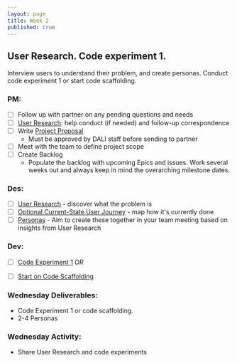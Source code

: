 ```yaml
---
layout: page
title: Week 2
published: true
---
```



## User Research. Code experiment 1.

Interview users to understand their problem, and create personas. Conduct code experiment 1 or start code scaffolding.


### PM:
* [ ] Follow up with partner on any pending questions and needs
* [ ] [User Research](user-research.md): help conduct (if needed) and follow-up correspondence
* [ ] Write [Project Proposal](https://docs.google.com/document/d/1eUOWSDpmRE9037nOym1h5oGvgmbrT-mZnaj9arZcxyQ/edit)
  * Must be approved by DALI staff before sending to partner
* [ ] Meet with the team to define project scope
* [ ] Create Backlog
  * Populate the backlog with upcoming Epics and issues. Work several weeks out and always keep in mind the overarching milestone dates.

### Des:
* [ ] [User Research](user-research.md) - discover what the problem is
* [ ] [Optional Current-State User Journey](current-state-user-journey.md) - map how it's currently done
* [ ] [Personas](personas.md) - Aim to create these together in your team meeting based on insights from User Research

### Dev:
* [ ] [Code Experiment 1](code-experiment-1.md)
*OR*
* [ ] [Start on Code Scaffolding](../week04/code-scaffolding.md)


### Wednesday Deliverables:
  * Code Experiment 1 or code scaffolding.
  * 2-4 Personas

### Wednesday Activity:
  * Share User Research and code experiments

